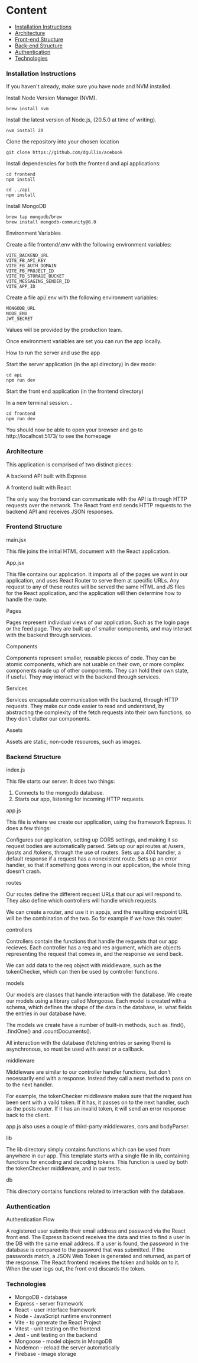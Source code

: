 # Content
- [Installation Instructions](#Installation-Instructions)
- [Architecture](#Architecture)
- [Front-end Structure](#Front-end-Structure)
- [Back-end Structure](#Back-end-Structure)
- [Authentication](#Authentication)
- [Technologies](#Technologies)


### Installation Instructions

If you haven't already, make sure you have node and NVM installed.

Install Node Version Manager (NVM).

`brew install nvm`

Install the latest version of Node.js, (20.5.0 at time of writing).

`nvm install 20`

Clone the repository into your chosen location

`git clone https://github.com/dgullis/acebook
`

Install dependencies for both the frontend and api applications:

```
cd frontend
npm install

cd ../api
npm install
```

Install MongoDB

```
brew tap mongodb/brew
brew install mongodb-community@6.0
```

Environment Variables

Create a file frontend/.env with the following environment variables:

```
VITE_BACKEND_URL
VITE_FB_API_KEY
VITE_FB_AUTH_DOMAIN
VITE_FB_PROJECT_ID
VITE_FB_STORAGE_BUCKET
VITE_MESSAGING_SENDER_ID
VITE_APP_ID
```

Create a file api/.env with the following environment variables:

```
MONGODB_URL
NODE_ENV
JWT_SECRET
```
Values will be provided by the production team.

Once environment variables are set you can run the app locally.

How to run the server and use the app

Start the server application (in the api directory) in dev mode:

```
cd api
npm run dev
```

Start the front end application (in the frontend directory)

In a new terminal session...

```
cd frontend
npm run dev
```

You should now be able to open your browser and go to http://localhost:5173/ to see the homepage


### Architecture

This application is comprised of two distinct pieces:

A backend API built with Express

A frontend built with React

The only way the frontend can communicate with the API is through HTTP requests over the network. The React front end sends HTTP requests to the backend API and receives JSON responses.

### Frontend Structure

main.jsx

This file joins the initial HTML document with the React application. 

App.jsx

This file contains our application. It imports all of the pages we want in our application, and uses React Router to serve them at specific URLs. Any request to any of these routes will be served the same HTML and JS files for the React application, and the application will then determine how to handle the route.

Pages

Pages represent individual views of our application. Such as the login page or the feed page. They are built up of smaller components, and may interact with the backend through services.

Components

Components represent smaller, reusable pieces of code. They can be atomic components, which are not usable on their own, or more complex components made up of other components. They can hold their own state, if useful. They may interact with the backend through services.

Services

Services encapsulate communication with the backend, through HTTP requests. They make our code easier to read and understand, by abstracting the complexity of the fetch requests into their own functions, so they don't clutter our components.

Assets

Assets are static, non-code resources, such as images.

### Backend Structure

index.js

This file starts our server. It does two things:

1. Connects to the mongodb database.
2. Starts our app, listening for incoming HTTP requests.

app.js

This file is where we create our application, using the framework Express. It does a few things:

Configures our application, setting up CORS settings, and making it so request bodies are automatically parsed.
Sets up our api routes at /users, /posts and /tokens, through the use of routers.
Sets up a 404 handler, a default response if a request has a nonexistent route.
Sets up an error handler, so that if something goes wrong in our application, the whole thing doesn't crash.

routes

Our routes define the different request URLs that our api will respond to. They also define which controllers will handle which requests.

We can create a router, and use it in app.js, and the resulting endpoint URL will be the combination of the two. So for example if we have this router:

controllers

Controllers contain the functions that handle the requests that our app recieves. Each controller has a req and res argument, which are objects representing the request that comes in, and the response we send back.

We can add data to the req object with middleware, such as the tokenChecker, which can then be used by controller functions.

models

Our models are classes that handle interaction with the database. We create our models using a library called Mongoose. Each model is created with a schema, which defines the shape of the data in the database, ie. what fields the entries in our database have.

The models we create have a number of built-in methods, such as .find(), .findOne() and .countDocuments().

All interaction with the database (fetching entries or saving them) is asynchronous, so must be used with await or a callback.

middleware

Middleware are similar to our controller handler functions, but don't necessarily end with a response. Instead they call a next method to pass on to the next handler.

For example, the tokenChecker middleware makes sure that the request has been sent with a vaild token. If it has, it passes on to the next handler, such as the posts router. If it has an invalid token, it will send an error response back to the client.

app.js also uses a couple of third-party middlewares, cors and bodyParser.

lib

The lib directory simply contains functions which can be used from anywhere in our app. This template starts with a single file in lib, containing functions for encoding and decoding tokens. This function is used by both the tokenChecker middleware, and in our tests.

db

This directory contains functions related to interaction with the database. 

### Authentication

Authentication Flow

A registered user submits their email address and password via the React front end.
The Express backend receives the data and tries to find a user in the DB with the same email address.
If a user is found, the password in the database is compared to the password that was submitted.
If the passwords match, a JSON Web Token is generated and returned, as part of the response.
The React frontend receives the token and holds on to it.
When the user logs out, the front end discards the token.

###  Technologies

- MongoDB - database
- Express - server framework
- React - user interface framework
- Node - JavaScript runtime environment 
- Vite - to generate the React Project
- Vitest - unit testing on the frontend
- Jest - unit testing on the backend
- Mongoose - model objects in MongoDB
- Nodemon - reload the server automatically
- Firebase - image storage


